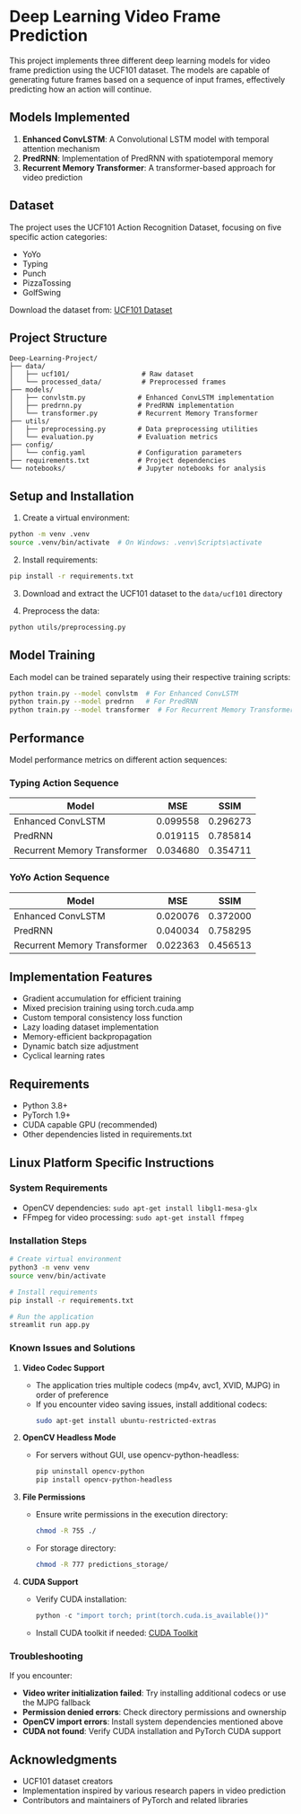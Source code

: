 # Deep Learning Video Frame Prediction

This project implements three different deep learning models for video frame prediction using the UCF101 dataset. The models are capable of generating future frames based on a sequence of input frames, effectively predicting how an action will continue.

## Models Implemented

1. **Enhanced ConvLSTM**: A Convolutional LSTM model with temporal attention mechanism
2. **PredRNN**: Implementation of PredRNN with spatiotemporal memory
3. **Recurrent Memory Transformer**: A transformer-based approach for video prediction

## Dataset

The project uses the UCF101 Action Recognition Dataset, focusing on five specific action categories:
- YoYo
- Typing
- Punch
- PizzaTossing
- GolfSwing

Download the dataset from: [UCF101 Dataset](https://www.crcv.ucf.edu/data/UCF101.php)

## Project Structure

```
Deep-Learning-Project/
├── data/
│   ├── ucf101/                  # Raw dataset
│   └── processed_data/          # Preprocessed frames
├── models/
│   ├── convlstm.py             # Enhanced ConvLSTM implementation
│   ├── predrnn.py              # PredRNN implementation
│   └── transformer.py          # Recurrent Memory Transformer
├── utils/
│   ├── preprocessing.py        # Data preprocessing utilities
│   └── evaluation.py           # Evaluation metrics
├── config/
│   └── config.yaml             # Configuration parameters
├── requirements.txt            # Project dependencies
└── notebooks/                  # Jupyter notebooks for analysis
```

## Setup and Installation

1. Create a virtual environment:
```bash
python -m venv .venv
source .venv/bin/activate  # On Windows: .venv\Scripts\activate
```

2. Install requirements:
```bash
pip install -r requirements.txt
```

3. Download and extract the UCF101 dataset to the `data/ucf101` directory

4. Preprocess the data:
```bash
python utils/preprocessing.py
```

## Model Training

Each model can be trained separately using their respective training scripts:

```bash
python train.py --model convlstm  # For Enhanced ConvLSTM
python train.py --model predrnn   # For PredRNN
python train.py --model transformer  # For Recurrent Memory Transformer
```

## Performance

Model performance metrics on different action sequences:

### Typing Action Sequence
| Model | MSE | SSIM |
|-------|-----|------|
| Enhanced ConvLSTM | 0.099558 | 0.296273 |
| PredRNN | 0.019115 | 0.785814 |
| Recurrent Memory Transformer | 0.034680 | 0.354711 |

### YoYo Action Sequence
| Model | MSE | SSIM |
|-------|-----|------|
| Enhanced ConvLSTM | 0.020076 | 0.372000 |
| PredRNN | 0.040034 | 0.758295 |
| Recurrent Memory Transformer | 0.022363 | 0.456513 |

## Implementation Features

- Gradient accumulation for efficient training
- Mixed precision training using torch.cuda.amp
- Custom temporal consistency loss function
- Lazy loading dataset implementation
- Memory-efficient backpropagation
- Dynamic batch size adjustment
- Cyclical learning rates

## Requirements

- Python 3.8+
- PyTorch 1.9+
- CUDA capable GPU (recommended)
- Other dependencies listed in requirements.txt

## Linux Platform Specific Instructions

### System Requirements
- OpenCV dependencies: `sudo apt-get install libgl1-mesa-glx`
- FFmpeg for video processing: `sudo apt-get install ffmpeg`

### Installation Steps
```bash
# Create virtual environment
python3 -m venv venv
source venv/bin/activate

# Install requirements
pip install -r requirements.txt

# Run the application
streamlit run app.py
```

### Known Issues and Solutions

1. **Video Codec Support**
   - The application tries multiple codecs (mp4v, avc1, XVID, MJPG) in order of preference
   - If you encounter video saving issues, install additional codecs:
     ```bash
     sudo apt-get install ubuntu-restricted-extras
     ```

2. **OpenCV Headless Mode**
   - For servers without GUI, use opencv-python-headless:
     ```bash
     pip uninstall opencv-python
     pip install opencv-python-headless
     ```

3. **File Permissions**
   - Ensure write permissions in the execution directory:
     ```bash
     chmod -R 755 ./
     ```
   - For storage directory:
     ```bash
     chmod -R 777 predictions_storage/
     ```

4. **CUDA Support**
   - Verify CUDA installation:
     ```python
     python -c "import torch; print(torch.cuda.is_available())"
     ```
   - Install CUDA toolkit if needed: [CUDA Toolkit](https://developer.nvidia.com/cuda-downloads)

### Troubleshooting

If you encounter:
- **Video writer initialization failed**: Try installing additional codecs or use the MJPG fallback
- **Permission denied errors**: Check directory permissions and ownership
- **OpenCV import errors**: Install system dependencies mentioned above
- **CUDA not found**: Verify CUDA installation and PyTorch CUDA support


## Acknowledgments

- UCF101 dataset creators
- Implementation inspired by various research papers in video prediction
- Contributors and maintainers of PyTorch and related libraries